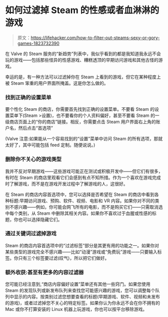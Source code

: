 # 如何过滤掉 Steam 的性感或者血淋淋的游戏

> 原文：<https://lifehacker.com/how-to-filter-out-steams-sexy-or-gory-games-1823732390>

在 Valve 的 Steam 服务的“新趋势”列表中，我似乎看到的都是我知道我永远不会玩的游戏——包括那些怪异的性感游戏、糟糕透顶的早期访问游戏和其他古怪的游戏。



幸运的是，有一种方法可以过滤掉你在 Steam 上看到的游戏，但它在某种程度上被 Steam 笨重的用户界面所掩盖。这是你怎么做的。

### 找到正确的设置菜单

要个性化 Steam 的商店，你需要首先找到正确的设置菜单。不要看 Steam 的设置菜单下(Steam >设置)，也不要看你的个人资料偏好，甚至不要看 Steam 的一级商店页面上的“你的商店”链接。相反，你需要点击 Steam 用户界面右上角的账户名，然后点击“首选项”

(Valve 注意:如果能从一个容易找到的“设置”菜单中访问 Steam 的所有选项，那就太好了，其中可能包括 feed 定制。随便说说。)

### 删除你不关心的游戏类型

我并不反对早期游戏——这些游戏可能正在测试或积极开发中——但它们有很多，有时在 Steam 的商店里观看它们会感到有点不知所措。作为一个喜欢在游戏完成时了解游戏，而不是在游戏开发过程中了解游戏的人，这很好。

在 Steam 的商店内容首选项中，您可以选择是否希望在 Steam 的商店中看到各种标题:早期访问游戏、预购、软件、视频、电影和 VR 内容。如果你对不同的类别不感兴趣——例如，你可能会网飞所有的电影，而不是购买它们——只需取消选中每个类别，从 Steam 中删除其相关内容。如果你不喜欢过于血腥或性感的标题，你也可以选择隐藏它们。

### 通过关键词过滤掉游戏

Steam 的商店内容首选项中的“过滤标签”部分是其更有用的功能之一。如果你对某些类型的游戏完全不感兴趣——比如“动漫”游戏或“免费玩”游戏——只要输入标签。你只有三个标签要过滤(叹气)，所以把它们做好。

### 额外收获:甚至有更多的内容过滤器

您可能已经注意到,“商店内容偏好设置”菜单还有其他一些窍门。如果您使用 Steam 的发现队列或新发布队列来查找您可能感兴趣的游戏，您可以调整每个队列中显示的内容。按类别过滤您想要查看的标题(早期游戏、软件、视频和未发布的游戏)，或者过滤掉您不关心的特定标签。如果你认为你永远不会在你不拥有的 Mac 或你不打算安装的 Linux 机器上玩游戏，你也可以按平台移除游戏。